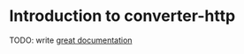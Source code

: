 # Introduction to converter-http

TODO: write [great documentation](http://jacobian.org/writing/what-to-write/)
